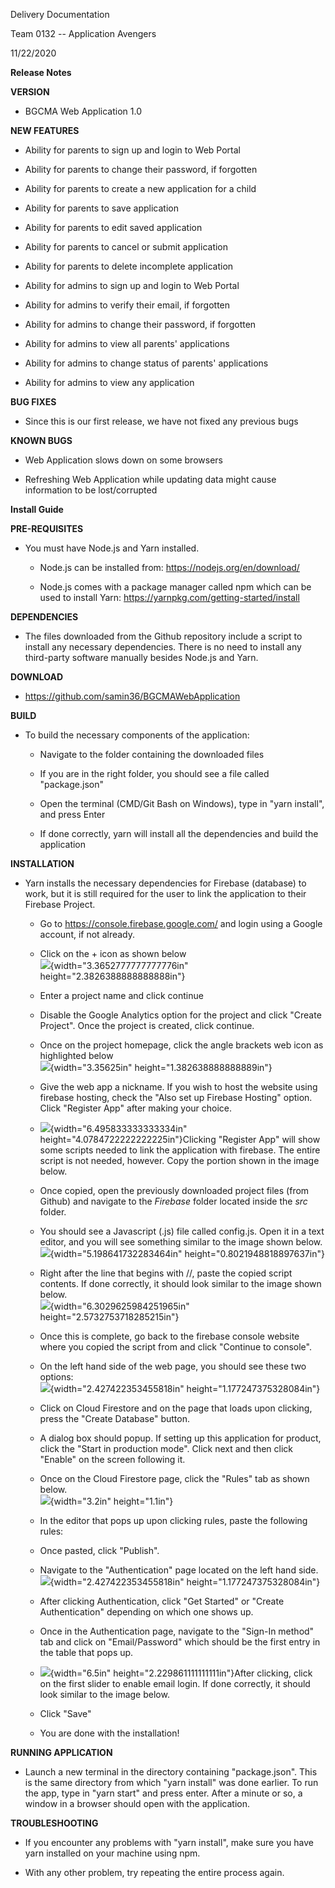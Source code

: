 Delivery Documentation

Team 0132 -- Application Avengers

11/22/2020

**Release Notes**

**VERSION**

-   BGCMA Web Application 1.0

**NEW FEATURES**

-   Ability for parents to sign up and login to Web Portal

-   Ability for parents to change their password, if forgotten

-   Ability for parents to create a new application for a child

-   Ability for parents to save application

-   Ability for parents to edit saved application

-   Ability for parents to cancel or submit application

-   Ability for parents to delete incomplete application

-   Ability for admins to sign up and login to Web Portal

-   Ability for admins to verify their email, if forgotten

-   Ability for admins to change their password, if forgotten

-   Ability for admins to view all parents' applications

-   Ability for admins to change status of parents' applications

-   Ability for admins to view any application

**BUG FIXES**

-   Since this is our first release, we have not fixed any previous bugs

**KNOWN BUGS**

-   Web Application slows down on some browsers

-   Refreshing Web Application while updating data might cause
    information to be lost/corrupted

**Install Guide**

**PRE-REQUISITES**

-   You must have Node.js and Yarn installed.

    -   Node.js can be installed from: <https://nodejs.org/en/download/>

    -   Node.js comes with a package manager called npm which can be
        used to install Yarn:
        <https://yarnpkg.com/getting-started/install>

**DEPENDENCIES**

-   The files downloaded from the Github repository include a script to
    install any necessary dependencies. There is no need to install any
    third-party software manually besides Node.js and Yarn.

**DOWNLOAD**

-   <https://github.com/samin36/BGCMAWebApplication>

**BUILD**

-   To build the necessary components of the application:

    -   Navigate to the folder containing the downloaded files

    -   If you are in the right folder, you should see a file called
        "package.json"

    -   Open the terminal (CMD/Git Bash on Windows), type in "yarn
        install", and press Enter

    -   If done correctly, yarn will install all the dependencies and
        build the application

**INSTALLATION**

-   Yarn installs the necessary dependencies for Firebase (database) to
    work, but it is still required for the user to link the application
    to their Firebase Project.

    -   Go to <https://console.firebase.google.com/> and login using a
        Google account, if not already.

    -   Click on the + icon as shown below\
        ![](media/image1.png){width="3.3652777777777776in"
        height="2.3826388888888888in"}

    -   Enter a project name and click continue

    -   Disable the Google Analytics option for the project and click
        "Create Project". Once the project is created, click continue.

    -   Once on the project homepage, click the angle brackets web icon
        as highlighted below\
        ![](media/image2.png){width="3.35625in"
        height="1.382638888888889in"}

    -   Give the web app a nickname. If you wish to host the website
        using firebase hosting, check the "Also set up Firebase Hosting"
        option. Click "Register App" after making your choice.

    -   ![](media/image3.png){width="6.495833333333334in"
        height="4.0784722222222225in"}Clicking "Register App" will show
        some scripts needed to link the application with firebase. The
        entire script is not needed, however. Copy the portion shown in
        the image below.

    -   Once copied, open the previously downloaded project files (from
        Github) and navigate to the *Firebase* folder located inside the
        *src* folder.

    -   You should see a Javascript (.js) file called config.js. Open it
        in a text editor, and you will see something similar to the
        image shown below.\
        ![](media/image4.png){width="5.198641732283464in"
        height="0.8021948818897637in"}

    -   Right after the line that begins with //, paste the copied
        script contents. If done correctly, it should look similar to
        the image shown below.\
        ![](media/image5.png){width="6.3029625984251965in"
        height="2.5732753718285215in"}

    -   Once this is complete, go back to the firebase console website
        where you copied the script from and click "Continue to
        console".

    -   On the left hand side of the web page, you should see these two
        options:\
        ![](media/image6.png){width="2.427422353455818in"
        height="1.177247375328084in"}

    -   Click on Cloud Firestore and on the page that loads upon
        clicking, press the "Create Database" button.

    -   A dialog box should popup. If setting up this application for
        product, click the "Start in production mode". Click next and
        then click "Enable" on the screen following it.

    -   Once on the Cloud Firestore page, click the "Rules" tab as shown
        below.\
        ![](media/image7.png){width="3.2in" height="1.1in"}

    -   In the editor that pops up upon clicking rules, paste the
        following rules:

    -   Once pasted, click "Publish".

    -   Navigate to the "Authentication" page located on the left hand
        side.\
        ![](media/image6.png){width="2.427422353455818in"
        height="1.177247375328084in"}

    -   After clicking Authentication, click "Get Started" or "Create
        Authentication" depending on which one shows up.

    -   Once in the Authentication page, navigate to the "Sign-In
        method" tab and click on "Email/Password" which should be the
        first entry in the table that pops up.

    -   ![](media/image8.png){width="6.5in"
        height="2.229861111111111in"}After clicking, click on the first
        slider to enable email login. If done correctly, it should look
        similar to the image below.

    -   Click "Save"

    -   You are done with the installation!

**RUNNING APPLICATION**

-   Launch a new terminal in the directory containing "package.json".
    This is the same directory from which "yarn install" was done
    earlier. To run the app, type in "yarn start" and press enter. After
    a minute or so, a window in a browser should open with the
    application.

**TROUBLESHOOTING**

-   If you encounter any problems with "yarn install", make sure you
    have yarn installed on your machine using npm.

-   With any other problem, try repeating the entire process again.
